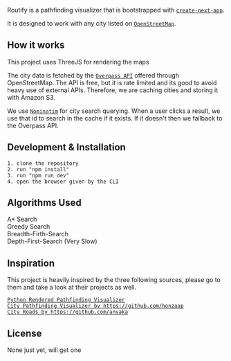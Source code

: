 Routify is a pathfinding visualizer that is bootstrapped with [`create-next-app`](https://github.com/vercel/next.js/tree/canary/packages/create-next-app).

It is designed to work with any city listed on [`OpenStreetMap`](https://www.openstreetmap.org/).

## How it works
This project uses ThreeJS for rendering the maps 

The city data is fetched by the [`Overpass API`](http://overpass-turbo.eu/) offered through OpenStreetMap. The API is free, but it is rate limited and its good to avoid heavy use of external APIs. Therefore, we are caching cities and storing it with Amazon S3.

We use [`Nominatim`](https://nominatim.openstreetmap.org/) for city search querying. When a user clicks a result, we use that id to search in the cache if it exists. If it doesn't then we fallback to the Overpass API.

## Development & Installation
```
1. clone the repository
2. run "npm install"
3. run "npm run dev"
4. open the browser given by the CLI
```

## Algorithms Used
A* Search <br/>
Greedy Search <br/>
Breadth-Firth-Search <br/>
Depth-First-Search (Very Slow) <br/>

## Inspiration
This project is heavily inspired by the three following sources, please go to them and take a look at their projects as well.

[`Python Rendered Pathfinding Visualizer`](https://youtu.be/CgW0HPHqFE8?si=BFFg43Q4frz7BKm6) <br/>
[`City Pathfinding Visualizer by https://github.com/honzaap`](https://github.com/honzaap/Pathfinding) <br/>
[`City Roads by https://github.com/anvaka`](https://github.com/anvaka/city-roads) <br/>

## License
None just yet, will get one
